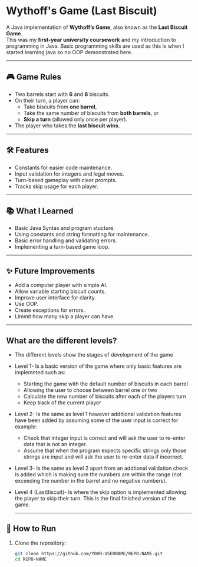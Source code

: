 # Wythoff's Game (Last Biscuit)

A Java implementation of **Wythoff’s Game**, also known as the **Last Biscuit Game**.  
This was my **first-year university coursework** and my introduction to programming in Java.
Basic programming skills are used as this is when I started learning java so no OOP demonstrated here.  

---

## 🎮 Game Rules
- Two barrels start with **6** and **8** biscuits.  
- On their turn, a player can:
  - Take biscuits from **one barrel**,
  - Take the same number of biscuits from **both barrels**, or
  - **Skip a turn** (allowed only once per player).  
- The player who takes the **last biscuit wins**.  

---

## 🛠 Features
- Constants for easier code maintenance.  
- Input validation for integers and legal moves.  
- Turn-based gameplay with clear prompts.  
- Tracks skip usage for each player.   

---

## 📚 What I Learned 
- Basic Java Syntax and program stucture.
- Using constants and string formatting for maintenance.
- Basic error handling and validating errors.
- Implementing a turn-based game loop.

---

## ✨ Future Improvements
- Add a computer player with simple AI.
- Allow variable starting biscuit counts.
- Improve user interface for clarity.
- Use OOP.
- Create exceptions for errors.
- Limmit how many skip a player can have.

---

## What are the different levels?
- The different levels show the stages of development of the game
- Level 1- Is a basic version of the game where only basic features are implemnted such as:
  - Starting the game with the default number of biscuits in each barrel
  -  Allowing the user to choose between barrel one or two
  -  Calculate the new number of biscuits after each of the players turn
  -  Keep track of the current player
    
- Level 2- Is the same as level 1 however additional validation features have been added by assuming some of the user input is correct for example:
  - Check that integer input is correct and will ask the user to re-enter data that is not an integer.
  - Assume that when the program expects specific strings only those strings are input and will ask the user to re-enter data if incorrect.
 
- Level 3- Is the same as level 2 apart from an addtional validation check is added which is making sure the numbers are within the range (not exceeding the number in the barrel and no negative numbers).

- Level 4 (LastBiscuit)- Is where the skip option is implemented allowing the player to skip their turn. This is the final finished version of the game. 


  ---
  

## 🚀 How to Run
1. Clone the repository:
   ```bash
   git clone https://github.com/YOUR-USERNAME/REPO-NAME.git
   cd REPO-NAME
